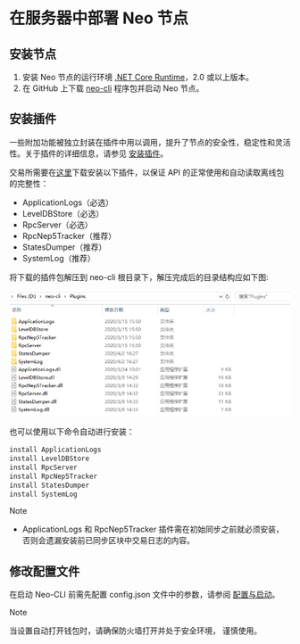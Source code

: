 # 在服务器中部署 Neo 节点

## 安装节点

1. 安装 Neo 节点的运行环境 [.NET Core Runtime](https://www.microsoft.com/net/download/core#/runtime)，2.0 或以上版本。
2. 在 GitHub 上下载 [neo-cli](https://github.com/neo-project/neo-cli/releases) 程序包并启动 Neo 节点。

## 安装插件

一些附加功能被独立封装在插件中用以调用，提升了节点的安全性，稳定性和灵活性。关于插件的详细信息，请参见 [安装插件](../../node/cli/config.md)。

交易所需要在[这里](https://github.com/neo-project/neo-plugins/releases/)下载安装以下插件，以保证 API 的正常使用和自动读取离线包的完整性：

- ApplicationLogs（必选）
- LevelDBStore（必选）
- RpcServer（必选）
- RpcNep5Tracker（推荐）
- StatesDumper（推荐）
- SystemLog（推荐）

 将下载的插件包解压到 neo-cli 根目录下，解压完成后的目录结构应如下图:

![PluginsForExchange.png](../../zh-cn/assets/PluginsForExchange.png)

也可以使用以下命令自动进行安装：

```
install ApplicationLogs
install LevelDBStore
install RpcServer
install RpcNep5Tracker
install StatesDumper
install SystemLog
```

> [!Note]
>
> - ApplicationLogs 和 RpcNep5Tracker 插件需在初始同步之前就必须安装，否则会遗漏安装前已同步区块中交易日志的内容。

## 修改配置文件

在启动 Neo-CLI 前需先配置 config.json 文件中的参数，请参阅 [配置与启动](../node/cli/config.md)。

> [!Note]
>
> 当设置自动打开钱包时，请确保防火墙打开并处于安全环境， 谨慎使用。

